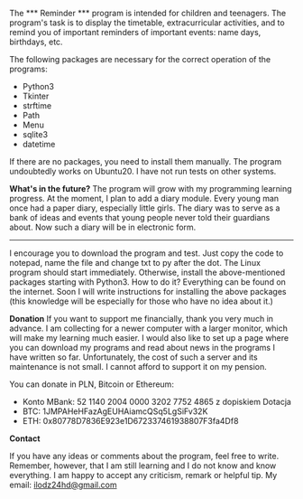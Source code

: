 The *** Reminder *** program is intended for children and teenagers. The program's task is to display the timetable, extracurricular activities, 
and to remind you of important reminders of important events: name days, birthdays, etc.

The following packages are necessary for the correct operation of the programs:

* Python3
* Tkinter
* strftime
* Path
* Menu
* sqlite3
* datetime

If there are no packages, you need to install them manually. The program undoubtedly works on Ubuntu20. I have not run tests on other systems.

**What's in the future?**
The program will grow with my programming learning progress. At the moment, I plan to add a diary module. Every young man once had a paper diary, 
especially little girls. The diary was to serve as a bank of ideas and events that young people never told their guardians about. Now such a diary 
will be in electronic form.

-----------------------------------------------------------------------------------------------------------------
I encourage you to download the program and test. Just copy the code to notepad, name the file and change txt to py after the dot. 
The Linux program should start immediately. Otherwise, install the above-mentioned packages starting with Python3. How to do it? 
Everything can be found on the internet. Soon I will write instructions for installing the above packages (this knowledge will be especially for those 
who have no idea about it.)

**Donation**
If you want to support me financially, thank you very much in advance. I am collecting for a newer computer with a larger monitor, which will make my 
learning much easier.
I would also like to set up a page where you can download my programs and read about news in the programs I have written so far. 
Unfortunately, the cost of such a server and its maintenance is not small. I cannot afford to support it on my pension.

You can donate in PLN, Bitcoin or Ethereum:

* Konto MBank: 52 1140 2004 0000 3202 7752 4865 z dopiskiem Dotacja
* BTC: 1JMPAHeHFazAgEUHAiamcQSq5LgSiFv32K
* ETH: 0x80778D7836E923e1D672337461938807F3fa4Df8


**Contact**

If you have any ideas or comments about the program, feel free to write. Remember, however, that I am still learning and I do not know and know everything. 
I am happy to accept any criticism, remark or helpful tip. My email: ilodz24hd@gmail.com
